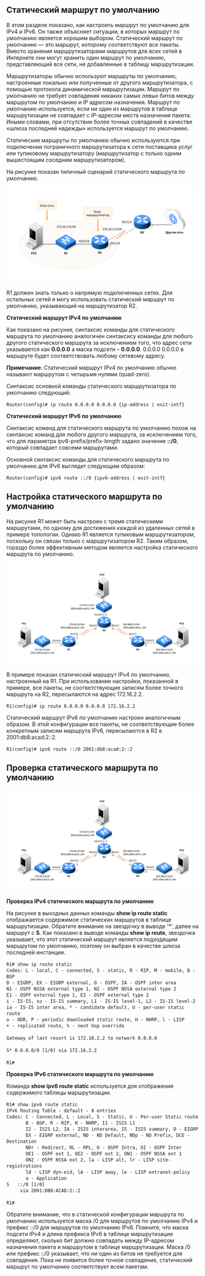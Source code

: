 <!-- 15.3.1 -->
## Статический маршрут по умолчанию

В этом разделе показано, как настроить маршрут по умолчанию для IPv4 и IPv6. Он также объясняет ситуации, в которых маршрут по умолчанию является хорошим выбором. Статический маршрут по умолчанию — это маршрут, которому соответствуют все пакеты. Вместо хранения маршрутизаторами маршрутов для всех сетей в Интернете они могут хранить один маршрут по умолчанию, представляющий все сети, не добавленные в таблицу маршрутизации.

Маршрутизаторы обычно используют маршруты по умолчанию, настроенные локально или полученные от другого маршрутизатора, с помощью протокола динамической маршрутизации. Маршрут по умолчанию не требует совпадения никаких самых левых битов между маршрутом по умолчанию и IP адресом назначения. Маршрут по умолчанию используется, если ни один из маршрутов в таблице маршрутизации не совпадает с IP-адресом места назначения пакета. Иными словами, при отсутствии более точных совпадений в качестве «шлюза последней надежды» используется маршрут по умолчанию.

Статические маршруты по умолчанию обычно используются при подключении пограничного маршрутизатора к сети поставщика услуг или тупиковому маршрутизатору (маршрутизатор с только одним вышестоящим соседним маршрутизатором).

На рисунке показан типичный сценарий статического маршрута по умолчанию.

![](./assets/15.3.1.svg)


R1 должен знать только о напрямую подключенных сетях. Для остальных сетей я могу использовать статический маршрут по умолчанию, указывающий на маршрутизатор R2.

**Статический маршрут IPv4 по умолчанию**

Как показано на рисунке, синтаксис команды для статического маршрута по умолчанию аналогичен синтаксису команды для любого другого статического маршрута за исключением того, что адрес сети указывается как **0.0.0.0** а маска подсети – **0.0.0.0**. 0.0.0.0 0.0.0.0 в маршруте будет соответствовать любому сетевому адресу.

**Примечание**: Статический маршрут IPv4 по умолчанию обычно называют маршрутом с четырьмя нулями (quad-zero).

Синтаксис основной команды статического маршрутизатора по умолчанию следующий:

```
Router(config)# ip route 0.0.0.0 0.0.0.0 {ip-address | exit-intf}
```

**Статический маршрут IPv6 по умолчанию**

Синтаксис команд для статического маршрута по умолчанию похож на синтаксис команд для любого другого маршрута, за исключением того, что для параметра ipv6-prefix/prefix-length задано значение **::/0**, который совпадает совсеми маршрутами.

Основной синтаксис команды для статического маршрута по умолчанию для IPv6 выглядит следующим образом:

```
Router(config)# ipv6 route ::/0 {ipv6-address | exit-intf}
```

<!-- 15.3.2 -->
## Настройка статического маршрута по умолчанию

На рисунке R1 может быть настроен с тремя статическими маршрутами, по одному для достижения каждой из удаленных сетей в примере топологии. Однако R1 является тупиковым маршрутизатором, поскольку он связан только с маршрутизатором R2. Таким образом, гораздо более эффективным методом является настройка статического маршрута по умолчанию.

![](./assets/15.3.3.svg)
<!-- same as 15.3.2, dce is useless -->

В примере показан статический маршрут IPv4 по умолчанию, настроенный на R1. При использовании настройки, показанной в примере, все пакеты, не соответствующие записям более точного маршрута на R2, пересылаются на адрес 172.16.2.2.

```
R1(config)# ip route 0.0.0.0 0.0.0.0 172.16.2.2
```

Статический маршрут IPv6 по умолчанию настроен аналогичным образом. В этой конфигурации все пакеты, не соответствующие более конкретным записям маршрута IPv6, пересылаются в R2 в 2001:db8:acad:2::2.

```
R1(config)# ipv6 route ::/0 2001:db8:acad:2::2
```

<!-- 15.3.3 -->
## Проверка статического маршрута по умолчанию

![](./assets/15.3.3.svg)


**Проверка IPv4 статического маршрута по умолчанию**

На рисунке в выходных данных команды **show ip route static** отображается содержимое статических маршрутов в таблице маршрутизации. Обратите внимание на звездочку в выводе '*', далее на маршрут с **S**. Как показано в выводе команды **show ip route**, звездочка указывает, что этот статический маршрут является подходящим маршрутом по умолчанию, поэтому он выбран в качестве шлюза последней инстанции.

```
R1# show ip route static
Codes: L - local, C - connected, S - static, R - RIP, M - mobile, B - BGP 
D - EIGRP, EX - EIGRP external, O - OSPF, IA - OSPF inter area 
N1 - OSPF NSSA external type 1, N2 - OSPF NSSA external type 2 
E1 - OSPF external type 1, E2 - OSPF external type 2 
i - IS-IS, su - IS-IS summary, L1 - IS-IS level-1, L2 - IS-IS level-2 
ia - IS-IS inter area, * - candidate default, U - per-user static route 
o - ODR, P - periodic downloaded static route, H - NHRP, l - LISP 
+ - replicated route, % - next hop override 

Gateway of last resort is 172.16.2.2 to network 0.0.0.0

S* 0.0.0.0/0 [1/0] via 172.16.2.2 

R1#
```

**Проверка IPv6 статического маршрута по умолчанию**

Команда **show ipv6 route static** используется для отображения содержимого таблицы маршрутизации.

```
R1# show ipv6 route static
IPv6 Routing Table - default - 8 entries
Codes: C - Connected, L - Local, S - Static, U - Per-user Static route
       B - BGP, R - RIP, H - NHRP, I1 - ISIS L1
       I2 - ISIS L2, IA - ISIS interarea, IS - ISIS summary, D - EIGRP
       EX - EIGRP external, ND - ND Default, NDp - ND Prefix, DCE - Destination
       NDr - Redirect, RL - RPL, O - OSPF Intra, OI - OSPF Inter
       OE1 - OSPF ext 1, OE2 - OSPF ext 2, ON1 - OSPF NSSA ext 1
       ON2 - OSPF NSSA ext 2, la - LISP alt, lr - LISP site-registrations
       ld - LISP dyn-eid, lA - LISP away, le - LISP extranet-policy
       a - Application
S   ::/0 [1/0]
     via 2001:DB8:ACAD:2::2

R1#
```

Обратите внимание, что в статической конфигурации маршрута по умолчанию используется маска /0 для маршрутов по умолчанию IPv4 и префикс ::/0 для маршрутов по умолчанию IPv6. Помните, что маска подсети IPv4 и длина префикса IPv6 в таблице маршрутизации определяют, сколько бит должно совпадать между IP-адресом назначения пакета и маршрутом в таблице маршрутизации. Маска /0 или префикс ::/0 указывает, что ни один из битов не требуется для совпадения. Пока не появится более точное совпадение, статический маршрут по умолчанию соответствует всем пакетам.

<!-- 15.3.4 -->
<!-- syntax -->